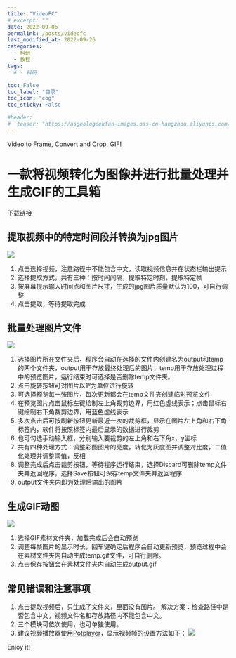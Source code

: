 ```yaml
---
title: "VideoFC"
# excerpt: ""
date: 2022-09-06
permalink: /posts/videofc
last_modified_at: 2022-09-26
categories:
  - 科研
  - 教程
tags:
  # - 科研

toc: False
toc_label: "目录"
toc_icon: "cog"
toc_sticky: False

#header:
#  teaser: "https://asgeologeekfan-images.oss-cn-hangzhou.aliyuncs.com/img/202206241629640.png"
---
```

Video to Frame, Convert and Crop, GIF! 



# 一款将视频转化为图像并进行批量处理并生成GIF的工具箱

[下载链接](https://github.com/AsgeologeekFan/VideoFC/releases)

## 提取视频中的特定时间段并转换为jpg图片
![](https://asgeologeekfan-images.oss-cn-hangzhou.aliyuncs.com/img/202209261433057.png)
1. 点击选择视频，注意路径中不能包含中文，读取视频信息并在状态栏输出提示
2. 选择提取方式，共有三种：按时间间隔，提取特定时刻，提取特定帧
3. 按屏幕提示输入时间点和图片尺寸，生成的jpg图片质量默认为100，可自行调整
4. 点击提取，等待提取完成

## 批量处理图片文件
![](https://asgeologeekfan-images.oss-cn-hangzhou.aliyuncs.com/img/202209261439222.png)
1. 选择图片所在文件夹后，程序会自动在选择的文件内创建名为output和temp的两个文件夹，output用于存放最终处理后的图片，temp用于存放处理过程中的预览图片，运行结束时可选择是否删除temp文件夹。
2. 点击旋转按钮可对图片以1°为单位进行旋转
3. 可选择预览每一张图片，每次更新都会在temp文件夹创建临时预览文件
4. 在预览图片点击鼠标左键绘制左上角裁剪边界，用红色虚线表示；点击鼠标右键绘制右下角裁剪边界，用蓝色虚线表示
5. 多次点击后可按刷新按钮更新最近一次的裁剪框，显示在图片左上角和右下角标签内，软件将按照标签内最后显示的数据进行裁剪
6. 也可勾选手动输入框，分别输入要裁剪的左上角和右下角x，y坐标
7. 共有四种处理方式：调整彩图图片的亮度，转化为灰度图并调整对比度，二值化处理并调整阈值，反相
8. 调整完成后点击裁剪按钮，等待程序运行结束，选择Discard可删除temp文件夹并返回程序，选择Save按钮可保存temp文件夹并返回程序
9. output文件夹内即为处理后输出的图片

## 生成GIF动图
![](https://asgeologeekfan-images.oss-cn-hangzhou.aliyuncs.com/img/202209261440651.png)
1. 选择GIF素材文件夹，加载完成后会自动预览
2. 调整每帧图片的显示时长，回车键确定后程序会自动更新预览，预览过程中会在素材文件夹内自动生成temp.gif文件，可自行删除。
3. 点击保存按钮会在素材文件夹内自动生成output.gif

## 常见错误和注意事项
1. 点击提取视频后，只生成了文件夹，里面没有图片。
解决方案：检查路径中是否包含中文，视频文件名和存放路径内不能包含中文。
2. 三个模块可依次使用，也可单独使用。
3. 建议视频播放器使用[Potplayer](https://potplayer.daum.net/)，显示视频帧的设置方法如下：
![](https://asgeologeekfan-images.oss-cn-hangzhou.aliyuncs.com/img/202209151816108.png)

Enjoy it!